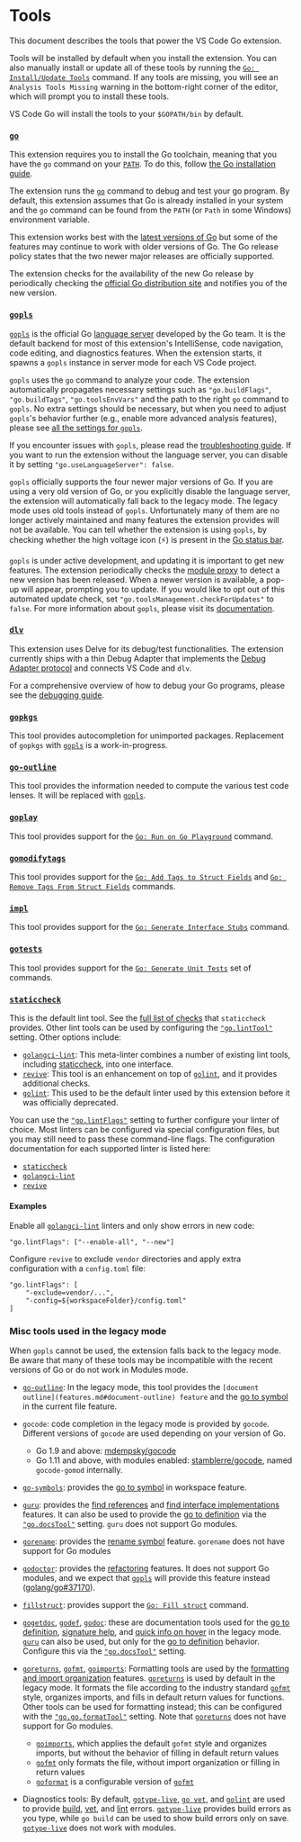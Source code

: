 # Tools

This document describes the tools that power the VS Code Go extension.

Tools will be installed by default when you install the extension. You can also manually install or update all of these tools by running the [`Go: Install/Update Tools`](commands.md#go-installupdate-tools) command. If any tools are missing, you will see an `Analysis Tools Missing` warning in the bottom-right corner of the editor, which will prompt you to install these tools.

VS Code Go will install the tools to your `$GOPATH/bin` by default. 

### [`go`]
This extension requires you to install the Go toolchain, meaning that you have the `go` command on your [`PATH`](https://en.wikipedia.org/wiki/PATH_(variable)). To do this, follow [the Go installation guide](https://golang.org/doc/install).

The extension runs the [`go`] command to debug and test your go program. By default, this extension assumes that Go is already installed in your system and the `go` command can be found from the `PATH` (or `Path` in some Windows) environment variable.

This extension works best with the [latest versions of Go](https://golang.org/doc/devel/release.html#policy) but  some of the features may continue to work with older versions of Go. The Go release policy states that the two newer major releases are officially supported.

The extension checks for the availability of the new Go release by periodically checking the [official Go distribution site](https://golang.org/dl) and notifies you of the new version. 

### [`gopls`]
[`gopls`] is the official Go [language server](https://langserver.org/) developed by the Go team. It is the default backend for most of this extension's IntelliSense, code navigation, code editing, and diagnostics features. When the extension starts, it spawns a `gopls` instance in server mode for each VS Code project.

`gopls` uses the `go` command to analyze your code. The extension automatically propagates necessary settings such as  `"go.buildFlags"`, `"go.buildTags"`, `"go.toolsEnvVars"` and the path to the right `go` command to `gopls`. No extra settings should be necessary, but when you need to adjust `gopls`'s behavior further (e.g., enable more advanced analysis features), please see [all the settings for `gopls`](https://github.com/golang/vscode-go/blob/master/docs/settings.md#settings-for-gopls).

If you encounter issues with `gopls`, please read the [troubleshooting guide](troubleshooting.md#collect-gopls-information). If you want to run the extension without the language server, you can disable it by setting `"go.useLanguageServer": false`.

`gopls` officially supports the four newer major versions of Go. If you are using a very old version of Go, or you explicitly disable the language server, the extension will automatically fall back to the legacy mode. The legacy mode uses old tools instead of `gopls`. Unfortunately many of them are no longer actively maintained and many features the extension provides will not be available.
You can tell whether the extension is using `gopls`, by checking whether the high voltage icon (⚡) is present in the [Go status bar](./ui.md).

`gopls` is under active development, and updating it is important to get new features. The extension periodically checks the [module proxy](https://golang.org/cmd/go/#hdr-Module_proxy_protocol) to detect a new version has been released. When a newer version is available, a pop-up will appear, prompting you to update. If you would like to opt out of this automated update check, set `"go.toolsManagement.checkForUpdates"` to `false`.
For more information about `gopls`, please visit its [documentation](https://golang.org/s/gopls).

<!-- TODO: link to gopls troubleshooting guide -->

### [`dlv`](https://github.com/go-delve/delve)
This extension uses Delve for its debug/test functionalities. The extension currently ships with a thin Debug Adapter that implements the [Debug Adapter protocol](https://microsoft.github.io/debug-adapter-protocol/) and connects VS Code and `dlv`.

For a comprehensive overview of how to debug your Go programs, please see the [debugging guide](./debugging.md).


### [`gopkgs`](https://pkg.go.dev/github.com/uudashr/gopkgs?tab=overview)

This tool provides autocompletion for unimported packages. Replacement of `gopkgs` with [`gopls`] is a work-in-progress. <!--TODO: reference to the issue-->

### [`go-outline`](https://pkg.go.dev/github.com/ramya-rao-a/go-outline?tab=overview)

This tool provides the information needed to compute the various test code lenses. It will be replaced with [`gopls`]. <!--TODO: reference to the issue-->

### [`goplay`](https://pkg.go.dev/github.com/haya14busa/goplay?tab=overview)

This tool provides support for the [`Go: Run on Go Playground`](features.md#go-playground) command.

### [`gomodifytags`](https://pkg.go.dev/github.com/fatih/gomodifytags?tab=overview)

This tool provides support for the [`Go: Add Tags to Struct Fields`](features.md#add-or-remove-struct-tags) and [`Go: Remove Tags From Struct Fields`](features.md#add-or-remove-struct-tags) commands.

### [`impl`](https://github.com/josharian/impl)

This tool provides support for the [`Go: Generate Interface Stubs`](features.md#generate-interface-implementation) command.

### [`gotests`](https://github.com/cweill/gotests/)

This tool provides support for the [`Go: Generate Unit Tests`](features.md#generate-unit-tests) set of commands.

### [`staticcheck`]

This is the default lint tool. See the [full list of checks](https://staticcheck.io/docs/checks) that `staticcheck` provides. Other lint tools can be used by configuring the [`"go.lintTool"`](settings.md#go.lintTool) setting.
Other options include:

  * [`golangci-lint`]: This meta-linter combines a number of existing lint tools, including [staticcheck](#staticcheck), into one interface.
  * [`revive`]: This tool is an enhancement on top of [`golint`], and it provides additional checks.
  * [`golint`]: This used to be the default linter used by this extension before it was officially deprecated.

You can use the [`"go.lintFlags"`](settings.md#go.lintFlags) setting to further configure your linter of choice. Most linters can be configured via special configuration files, but you may still need to pass these command-line flags. The configuration documentation for each supported linter is listed here:

* [`staticcheck`](https://staticcheck.io/docs/#configuration)
* [`golangci-lint`](https://golangci-lint.run/usage/configuration/)
* [`revive`](https://github.com/mgechev/revive#command-line-flags)

#### Examples

Enable all [`golangci-lint`] linters and only show errors in new code:

```json5
"go.lintFlags": ["--enable-all", "--new"]
```

Configure `revive` to exclude `vendor` directories and apply extra configuration with a `config.toml` file:

```json5
"go.lintFlags": [
    "-exclude=vendor/...",
    "-config=${workspaceFolder}/config.toml"
]
```

### Misc tools used in the legacy mode

When `gopls` cannot be used, the extension falls back to the legacy mode. Be aware that many of these tools may be incompatible with the recent versions of Go or do not work in Modules mode.

* [`go-outline`](https://pkg.go.dev/github.com/ramya-rao-a/go-outline?tab=overview):
In the legacy mode, this tool provides the `[document outline](features.md#document-outline) feature` and the [go to symbol](features.md#go-to-symbol) in the current file feature.

* `gocode`: code completion in the legacy mode is provided by `gocode`. Different versions of `gocode` are used depending on your version of Go.
  * Go 1.9 and above: [mdempsky/gocode](https://github.com/mdempsky/gocode)
  * Go 1.11 and above, with modules enabled: [stamblerre/gocode](https://github.com/stamblerre/gocode), named `gocode-gomod` internally.

* [`go-symbols`](https://pkg.go.dev/github.com/acroca/go-symbols?tab=overview): provides the [go to symbol](features.md#go-to-symbol) in workspace feature.

* [`guru`](https://pkg.go.dev/golang.org/x/tools/cmd/guru?tab=doc): provides the [find references](features.md#find-references) and [find interface implementations](features.md#find-interface-implementations) features.
It can also be used to provide the [go to definition](features.md#go-to-definition) via the [`"go.docsTool"`](settings.md#go.docsTool) setting. `guru` does not support Go modules.

* [`gorename`](https://pkg.go.dev/golang.org/x/tools/cmd/gorename?tab=doc): provides the [rename symbol](features.md#rename-symbol) feature. `gorename` does not have support for Go modules

* [`godoctor`](https://github.com/godoctor/godoctor): provides the [refactoring](features.md#refactor) features. It does not support Go modules, and we expect that [`gopls`] will provide this feature instead ([golang/go#37170](https://github.com/golang/go/issues/37170)).

* [`fillstruct`](https://github.com/davidrjenni/reftools/tree/master/cmd/fillstruct): provides support the [`Go: Fill struct`](features.md#fill-struct-literals) command.

* [`gogetdoc`], [`godef`], [`godoc`]: these are documentation tools used for the [go to definition](features.md#go-to-definition), [signature help](features.md#signature-help), and [quick info on hover](features.md#quick-info-on-hover) in the legacy mode. [`guru`](#guru) can also be used, but only for the [go to definition](features.md#go-to-definition) behavior. Configure this via the [`"go.docsTool"`](settings.md#go.docsTool) setting.

* [`goreturns`], [`gofmt`], [`goimports`]: Formatting tools are used by the [formatting and import organization](features.md#format-and-organize-imports) features. [`goreturns`] is used by default in the legacy mode. It formats the file according to the industry standard [`gofmt`] style, organizes imports, and fills in default return values for functions. Other tools can be used for formatting instead; this can be configured with the [`"go.go.formatTool"`](settings.md#formatTool) setting. Note that [`goreturns`] does not have support for Go modules.

  * [`goimports`], which applies the default `gofmt` style and organizes imports, but without the behavior of filling in default return values
  * [`gofmt`] only formats the file, without import organization or filling in return values
  * [`goformat`] is a configurable version of [`gofmt`]

* Diagnostics tools: By default, [`gotype-live`], [`go vet`], and [`golint`] are used to provide [build](features.md#build-errors), [vet](features.md#vet-errors), and [lint](features.md#lint-errors) errors. [`gotype-live`] provides build errors as you type, while `go build` can be used to show build errors only on save. [`gotype-live`] does not work with modules.



[`gogetdoc`]: https://pkg.go.dev/github.com/zmb3/gogetdoc?tab=overview
[`godef`]: https://pkg.go.dev/github.com/rogpeppe/godef?tab=doc
[`godoc`]: https://pkg.go.dev/golang.org/x/tools/godoc?tab=doc
[`goreturns`]: https://pkg.go.dev/github.com/sqs/goreturns?tab=overview
[`goimports`]: https://pkg.go.dev/golang.org/x/tools/cmd/goimports?tab=doc
[`gofmt`]: https://golang.org/cmd/gofmt/
[`goformat`]: https://pkg.go.dev/winterdrache.de/goformat?tab=overview
[`gotype-live`]: https://pkg.go.dev/github.com/tylerb/gotype-live?tab=doc
[`golint`]: https://pkg.go.dev/golang.org/x/lint/golint?tab=overview
[`staticcheck`]: https://pkg.go.dev/honnef.co/go/tools/staticcheck?tab=overview
[`golangci-lint`]: https://golangci-lint.run/
[`revive`]: https://pkg.go.dev/github.com/mgechev/revive?tab=overview
[`go vet`]: https://golang.org/cmd/vet/
[`gopls`]: https://golang.org/s/gopls
[`go`]: https://golang.org/cmd/go

